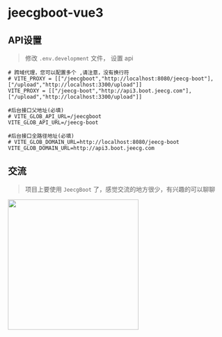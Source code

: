 # jeecgboot-vue3

## API设置

> 修改 `.env.development` 文件， 设置 api  

```shell
# 跨域代理，您可以配置多个 ,请注意，没有换行符
# VITE_PROXY = [["/jeecgboot","http://localhost:8080/jeecg-boot"],["/upload","http://localhost:3300/upload"]]
VITE_PROXY = [["/jeecg-boot","http://api3.boot.jeecg.com"],["/upload","http://localhost:3300/upload"]]

#后台接口父地址(必填)
# VITE_GLOB_API_URL=/jeecgboot
VITE_GLOB_API_URL=/jeecg-boot

#后台接口全路径地址(必填)
# VITE_GLOB_DOMAIN_URL=http://localhost:8080/jeecg-boot
VITE_GLOB_DOMAIN_URL=http://api3.boot.jeecg.com
```


## 交流

> 项目上要使用 `JeecgBoot` 了，感觉交流的地方很少，有兴趣的可以聊聊

<!-- ![微信](https://gitcdn.xiaodongxier.com/image/20230621165319.jpeg) -->
<img src="https://gitcdn.xiaodongxier.com/image/20230621165319.jpeg" width="300px">
